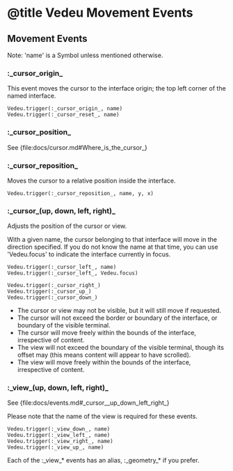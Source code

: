 # @title Vedeu Movement Events

## Movement Events

Note: 'name' is a Symbol unless mentioned otherwise.

### :\_cursor_origin_
This event moves the cursor to the interface origin; the top left
corner of the named interface.

    Vedeu.trigger(:_cursor_origin_, name)
    Vedeu.trigger(:_cursor_reset_, name)

### :\_cursor_position_
See {file:docs/cursor.md#Where_is_the_cursor_}

### :\_cursor_reposition_
Moves the cursor to a relative position inside the interface.

    Vedeu.trigger(:_cursor_reposition_, name, y, x)

### :\_cursor_(up, down, left, right)_
Adjusts the position of the cursor or view.

With a given name, the cursor belonging to that interface will move
in the direction specified. If you do not know the name at that time,
you can use 'Vedeu.focus' to indicate the interface currently in
focus.

    Vedeu.trigger(:_cursor_left_, name)
    Vedeu.trigger(:_cursor_left_, Vedeu.focus)

    Vedeu.trigger(:_cursor_right_)
    Vedeu.trigger(:_cursor_up_)
    Vedeu.trigger(:_cursor_down_)

- The cursor or view may not be visible, but it will still move if
  requested.
- The cursor will not exceed the border or boundary of the interface,
  or boundary of the visible terminal.
- The cursor will move freely within the bounds of the interface,
  irrespective of content.
- The view will not exceed the boundary of the visible terminal,
  though its offset may (this means content will appear to have
  scrolled).
- The view will move freely within the bounds of the interface,
  irrespective of content.

### :\_view_(up, down, left, right)_

See {file:docs/events.md#\_cursor__up_down_left_right_}

Please note that the name of the view is required for these events.

    Vedeu.trigger(:_view_down_, name)
    Vedeu.trigger(:_view_left_, name)
    Vedeu.trigger(:_view_right_, name)
    Vedeu.trigger(:_view_up_, name)

Each of the :\_view_* events has an alias, :\_geometry_* if you prefer.
